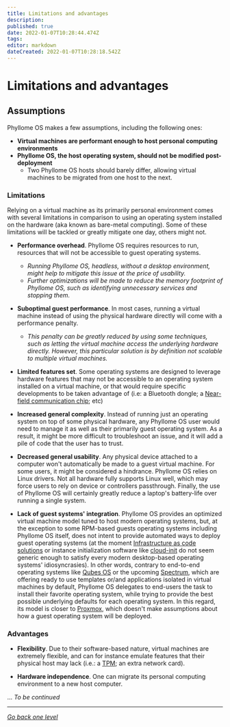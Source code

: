 ```yaml
---
title: Limitations and advantages
description: 
published: true
date: 2022-01-07T10:28:44.474Z
tags: 
editor: markdown
dateCreated: 2022-01-07T10:28:18.542Z
---
```


# Limitations and advantages

## Assumptions

Phyllome OS makes a few assumptions, including the following ones: 

* **Virtual machines are performant enough to host personal computing environments**
* **Phyllome OS, the host operating system, should not be modified post-deployment**
	* Two Phyllome OS hosts should barely differ, allowing virtual machines to be migrated from one host to the next.

### Limitations

Relying on a virtual machine as its primarily personal environment comes with several limitations in comparison to using an operating system installed on the hardware (aka known as bare-metal computing). Some of these limitations will be tackled or greatly mitigate one day, others might not.

* **Performance overhead**. Phyllome OS requires resources to run, resources that will not be accessible to guest operating systems.
	* *Running Phyllome OS, headless, without a desktop environment, might help to mitigate this issue at the price of usability.*
  * *Further optimizations will be made to reduce the memory footprint of Phyllome OS, such as identifying unnecessary services and stopping them.*

* **Suboptimal guest performance**. In most cases, running a virtual machine instead of using the physical hardware directly will come with a performance penalty.
	* *This penalty can be greatly reduced by using some techniques, such as letting the virtual machine access the underlying hardware directly. However, this particular solution is by definition not scalable to multiple virtual machines.*

* **Limited features set**. Some operating systems are designed to leverage hardware features that may not be accessible to an operating system installed on a virtual machine, or that would require specific developments to be taken advantage of (i.e: a Bluetooth dongle; a [Near-field communication chip](https://en.wikipedia.org/wiki/Near-field_communication); etc)

* **Increased general complexity**. Instead of running just an operating system on top of some physical hardware, any Phyllome OS user would need to manage it as well as their primarily guest operating system. As a result, it might be more difficult to troubleshoot an issue, and it will add a pile of code that the user has to trust.

* **Decreased general usability**. Any physical device attached to a computer won't automatically be made to a guest virtual machine. For some users, it might be considered a hindrance. Phyllome OS relies on Linux drivers. Not all hardware fully supports Linux well, which may force users to rely on device or controllers passthrough. Finally, the use of Phyllome OS will certainly greatly reduce a laptop's battery-life over running a single system. 

* **Lack of guest systems' integration**. Phyllome OS provides an optimized virtual machine model tuned to host modern operating systems, but, at the exception to some RPM-based guests operating systems including Phyllome OS itself, does not intent to provide automated ways to deploy guest operating systems (at the moment [Infrastructure as code solutions](https://en.wikipedia.org/wiki/Infrastructure_as_code) or instance initialization software like [cloud-init](https://github.com/canonical/cloud-init) do not seem generic enough to satisfy every modern desktop-based operating systems' idiosyncrasies). In other words, contrary to end-to-end operating systems like [Qubes OS](https://www.qubes-os.org/) or the upcoming [Spectrum](https://spectrum-os.org/), which are offering ready to use templates or/and applications isolated in virtual machines by default, Phyllome OS delegates to end-users the task to install their favorite operating system, while trying to provide the best possible underlying defaults for each operating system. In this regard, its model is closer to [Proxmox](https://www.proxmox.com/en/), which doesn't make assumptions about how a guest operating system will be deployed.

### Advantages

* **Flexibility**. Due to their software-based nature, virtual machines are extremely flexible, and can for instance emulate features that their physical host may lack (i.e.: a [TPM](https://en.wikipedia.org/wiki/Trusted_Platform_Module); an extra network card). 

* **Hardware independence**. One can migrate its personal computing environment to a new host computer. 

... *To be continued*

---

*[Go back one level](/phyllomeos/)*